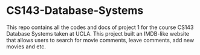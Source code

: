 # CS143-Database-Systems
This repo contains all the codes and docs of project 1 for the course CS143 Database Systems taken at UCLA. This project built an IMDB-like website that allows users to search for movie comments, leave comments, add new movies and etc.
